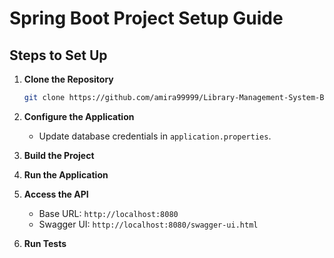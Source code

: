 # Spring Boot Project Setup Guide

## Steps to Set Up
1. **Clone the Repository**
   ```sh
   git clone https://github.com/amira99999/Library-Management-System-Backend.git
   ```
2. **Configure the Application**
   - Update database credentials in `application.properties`.
     
3. **Build the Project**
   
4. **Run the Application**
   
5. **Access the API**
   - Base URL: `http://localhost:8080`
   - Swagger UI: `http://localhost:8080/swagger-ui.html`
6. **Run Tests**
